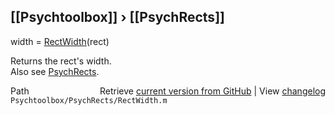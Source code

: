 ## [[Psychtoolbox]] &#8250; [[PsychRects]]

width = [RectWidth](RectWidth)(rect)  
  
Returns the rect's width.  
Also see [PsychRects](PsychRects).  




<div class="code_header" style="text-align:right;">
  <span style="float:left;">Path&nbsp;&nbsp;</span> <span class="counter">Retrieve <a href=
  "https://raw.github.com/Psychtoolbox-3/Psychtoolbox-3/beta/Psychtoolbox/PsychRects/RectWidth.m">current version from GitHub</a> | View <a href=
  "https://github.com/Psychtoolbox-3/Psychtoolbox-3/commits/beta/Psychtoolbox/PsychRects/RectWidth.m">changelog</a></span>
</div>
<div class="code">
  <code>Psychtoolbox/PsychRects/RectWidth.m</code>
</div>

